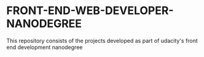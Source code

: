 # FRONT-END-WEB-DEVELOPER-NANODEGREE
This repository consists of the projects developed as part of udacity's front end development nanodegree
